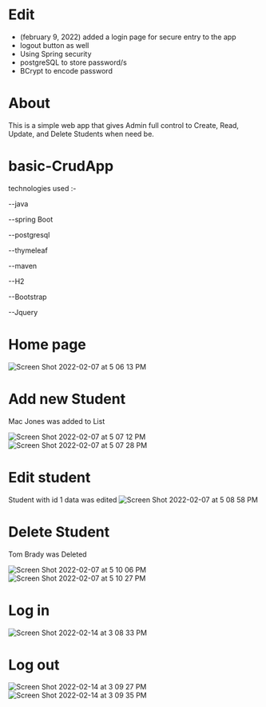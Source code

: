 
# Edit 
- (february 9, 2022) added a login page for secure entry to the  app  
- logout button as well 
- Using Spring security
- postgreSQL to store password/s
- BCrypt to encode password 


# About

This is a simple web app that gives  Admin full control to Create, Read, Update, and Delete Students when need be.



# basic-CrudApp

technologies used :-

--java

--spring Boot

--postgresql

--thymeleaf

--maven

--H2

--Bootstrap

--Jquery





# Home page
![Screen Shot 2022-02-07 at 5 06 13 PM](https://user-images.githubusercontent.com/99098876/152880783-7ce7f026-fbd9-472e-9acc-5d4ff074322c.png)

# Add new Student
 Mac Jones was added to List

![Screen Shot 2022-02-07 at 5 07 12 PM](https://user-images.githubusercontent.com/99098876/152880839-577a24b6-94b5-4757-b9c1-ffcf4dd06a7b.png)
![Screen Shot 2022-02-07 at 5 07 28 PM](https://user-images.githubusercontent.com/99098876/152880905-5187c07f-dc49-4185-bac0-de4e4391e5f5.png)

# Edit student 
Student with id 1 data was edited
![Screen Shot 2022-02-07 at 5 08 58 PM](https://user-images.githubusercontent.com/99098876/152880988-ad98bddc-ed1e-492c-9a27-547df22b90e1.png)

# Delete Student
Tom Brady was Deleted

![Screen Shot 2022-02-07 at 5 10 06 PM](https://user-images.githubusercontent.com/99098876/152881196-579a8589-d830-4550-85f7-180dca8e937d.png)
![Screen Shot 2022-02-07 at 5 10 27 PM](https://user-images.githubusercontent.com/99098876/152881252-ddf8728d-9c9f-4bb3-af6b-b4b3aef3e9a4.png)


# Log in
![Screen Shot 2022-02-14 at 3 08 33 PM](https://user-images.githubusercontent.com/99098876/153938767-47e48041-0079-45ef-ad04-0b685b857e38.png)





# Log out
![Screen Shot 2022-02-14 at 3 09 27 PM](https://user-images.githubusercontent.com/99098876/153938794-c7008e9e-10fd-42cc-97b7-7799effa419b.png)
![Screen Shot 2022-02-14 at 3 09 35 PM](https://user-images.githubusercontent.com/99098876/153938840-85ef4a06-e0be-4f1a-9682-8fb80afbf05b.png)






